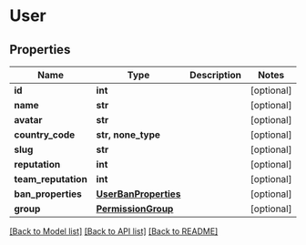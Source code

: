 # User


## Properties
Name | Type | Description | Notes
------------ | ------------- | ------------- | -------------
**id** | **int** |  | [optional] 
**name** | **str** |  | [optional] 
**avatar** | **str** |  | [optional] 
**country_code** | **str, none_type** |  | [optional] 
**slug** | **str** |  | [optional] 
**reputation** | **int** |  | [optional] 
**team_reputation** | **int** |  | [optional] 
**ban_properties** | [**UserBanProperties**](UserBanProperties.md) |  | [optional] 
**group** | [**PermissionGroup**](PermissionGroup.md) |  | [optional] 

[[Back to Model list]](../README.md#documentation-for-models) [[Back to API list]](../README.md#documentation-for-api-endpoints) [[Back to README]](../README.md)


